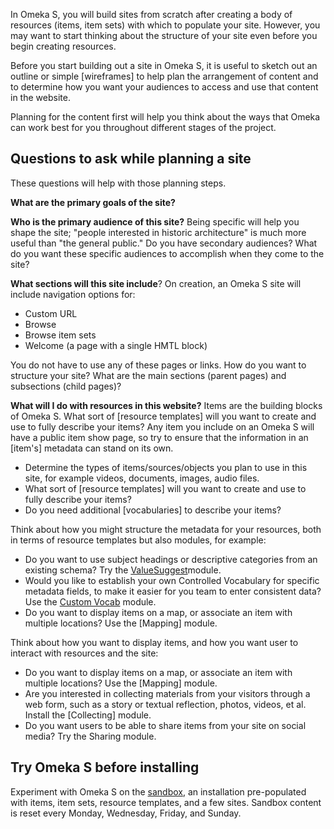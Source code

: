In Omeka S, you will build sites from scratch after creating a body of resources (items, item sets) with which to populate your site. However, you may want to start thinking about the structure of your site even before you begin creating resources.

Before you start building out a site in Omeka S, it is useful to sketch out an outline or simple [wireframes] to help plan the arrangement of content and to determine how you want your audiences to access and use that content in the website.

Planning for the content first will help you think about the ways that Omeka can work best for you throughout different stages of the project. 

## Questions to ask while planning a site
These questions will help with those planning steps.

**What are the primary goals of the site?**

**Who is the primary audience of this site?** Being specific will help you shape the site; "people interested in historic architecture" is much more useful than "the general public." Do you have secondary audiences? What do you want these specific audiences to accomplish when they come to the site?

**What sections will this site include**? 
On creation, an Omeka S site will include navigation options for:
- Custom URL
- Browse
- Browse item sets
- Welcome (a page with a single HMTL block)

You do not have to use any of these pages or links. How do you want to structure your site? What are the main sections (parent pages) and subsections (child pages)?

**What will I do with resources in this website?**
Items are the building blocks of Omeka S. What sort of [resource templates] will you want to create and use to fully describe your items? Any item you include on an Omeka S will have a public item show page, so try to ensure that the information in an [item's] metadata can stand on its own. 

- Determine the types of items/sources/objects you plan to use in this site, for example videos, documents, images, audio files.
- What sort of [resource templates] will you want to create and use to fully describe your items?
- Do you need additional [vocabularies] to describe your items?


Think about how you might structure the metadata for your resources, both in terms of resource templates but also modules, for example:

- Do you want to use subject headings or descriptive categories from an existing schema? Try the [ValueSuggest](modules/valuesuggest/)module.
- Would you like to establish your own Controlled Vocabulary for specific metadata fields, to make it easier for you team to enter consistent data? Use the [Custom Vocab](modules/customvocab/) module.
- Do you want to display items on a map, or associate an item with multiple locations? Use the [Mapping] module.

Think about how you want to display items, and how you want user to interact with resources and the site:

- Do you want to display items on a map, or associate an item with multiple locations? Use the [Mapping] module.
- Are you interested in collecting materials from your visitors through a web form, such as a story or textual reflection, photos, videos, et al. Install the [Collecting] module.
- Do you want users to be able to share items from your site on social media? Try the Sharing module. 

## Try Omeka S before installing
Experiment with Omeka S on the [sandbox](https://omeka.org/s/download/#sandbox), an installation pre-populated with items, item sets, resource templates, and a few sites. Sandbox content is reset every Monday, Wednesday, Friday, and Sunday.


